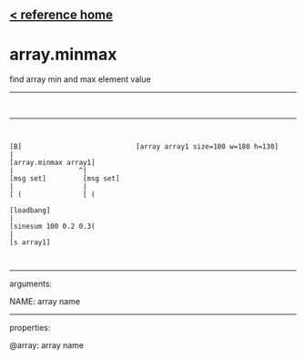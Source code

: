 [< reference home](ceammc_lib.html)
---

# array.minmax


find array min and max element value

---

<br>


---


```


[B]                            [array array1 size=100 w=180 h=130]
|
[array.minmax array1]
|                ^|
[msg set]         [msg set]
|                 |
[ (               [ (

[loadbang]
|
[sinesum 100 0.2 0.3(
|
[s array1]

            
```

---
arguments:

NAME: array name<br>

---
properties:

@array: array name<br>

